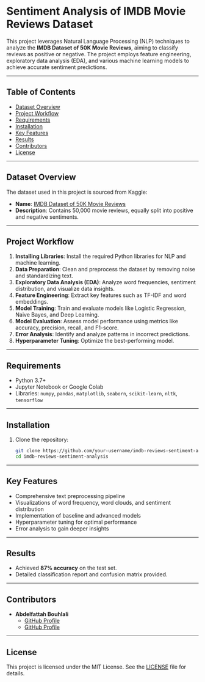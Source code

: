 # Sentiment Analysis of IMDB Movie Reviews Dataset

This project leverages Natural Language Processing (NLP) techniques to analyze the **IMDB Dataset of 50K Movie Reviews**, aiming to classify reviews as positive or negative. The project employs feature engineering, exploratory data analysis (EDA), and various machine learning models to achieve accurate sentiment predictions.

---

## Table of Contents
- [Dataset Overview](#dataset-overview)
- [Project Workflow](#project-workflow)
- [Requirements](#requirements)
- [Installation](#installation)
- [Key Features](#key-features)
- [Results](#results)
- [Contributors](#contributors)
- [License](#license)

---

## Dataset Overview
The dataset used in this project is sourced from Kaggle:
- **Name**: [IMDB Dataset of 50K Movie Reviews](https://www.kaggle.com/datasets/lakshmi25npathi/imdb-dataset-of-50k-movie-reviews)
- **Description**: Contains 50,000 movie reviews, equally split into positive and negative sentiments.

---

## Project Workflow
1. **Installing Libraries**: Install the required Python libraries for NLP and machine learning.
2. **Data Preparation**: Clean and preprocess the dataset by removing noise and standardizing text.
3. **Exploratory Data Analysis (EDA)**: Analyze word frequencies, sentiment distribution, and visualize data insights.
4. **Feature Engineering**: Extract key features such as TF-IDF and word embeddings.
5. **Model Training**: Train and evaluate models like Logistic Regression, Naive Bayes, and Deep Learning.
6. **Model Evaluation**: Assess model performance using metrics like accuracy, precision, recall, and F1-score.
7. **Error Analysis**: Identify and analyze patterns in incorrect predictions.
8. **Hyperparameter Tuning**: Optimize the best-performing model.

---

## Requirements
- Python 3.7+
- Jupyter Notebook or Google Colab
- Libraries: `numpy`, `pandas`, `matplotlib`, `seaborn`, `scikit-learn`, `nltk`, `tensorflow`

---

## Installation
1. Clone the repository:
   ```bash
   git clone https://github.com/your-username/imdb-reviews-sentiment-analysis.git
   cd imdb-reviews-sentiment-analysis
   ```
---

## Key Features
- Comprehensive text preprocessing pipeline
- Visualizations of word frequency, word clouds, and sentiment distribution
- Implementation of baseline and advanced models
- Hyperparameter tuning for optimal performance
- Error analysis to gain deeper insights

---

## Results
- Achieved **87% accuracy** on the test set.
- Detailed classification report and confusion matrix provided.

---

## Contributors
- **Abdelfattah Bouhlali**
  - [GitHub Profile](https://github.com/bydevmar)
  - [GitHub Profile](https://github.com/tinbyte)

---

## License
This project is licensed under the MIT License. See the [LICENSE](LICENSE) file for details.
